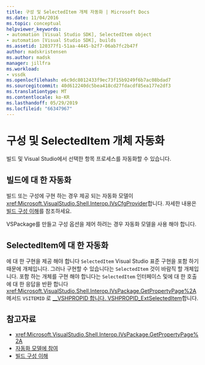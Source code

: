 ```yaml
---
title: 구성 및 SelectedItem 개체 자동화 | Microsoft Docs
ms.date: 11/04/2016
ms.topic: conceptual
helpviewer_keywords:
- automation [Visual Studio SDK], SelectedItem object
- automation [Visual Studio SDK], builds
ms.assetid: 120377f1-51aa-4445-b2f7-06ab7fc2b47f
author: madskristensen
ms.author: madsk
manager: jillfra
ms.workload:
- vssdk
ms.openlocfilehash: e6c9dc8012433f9ec73f15b9249f6b7ac08bdad7
ms.sourcegitcommit: 40d612240dc5bea418cd27fdacdf85ea177e2df3
ms.translationtype: MT
ms.contentlocale: ko-KR
ms.lasthandoff: 05/29/2019
ms.locfileid: "66347967"
---
```

# <a name="automation-for-configuration-and-selecteditem-objects"></a>구성 및 SelectedItem 개체 자동화

빌드 및 Visual Studio에서 선택한 항목 프로세스를 자동화할 수 있습니다.

## <a name="automation-for-builds"></a>빌드에 대 한 자동화

빌드 또는 구성에 구현 하는 경우 제공 되는 자동화 모델이 <xref:Microsoft.VisualStudio.Shell.Interop.IVsCfgProvider>합니다. 자세한 내용은 [빌드 구성 이해](../../ide/understanding-build-configurations.md)를 참조하세요.

VSPackage를 만들고 구성 옵션을 제어 하려는 경우 자동화 모델을 사용 해야 합니다.

## <a name="automation-for-selecteditem"></a>SelectedItem에 대 한 자동화

에 대 한 구현을 제공 해야 합니다 `SelectedItem` Visual Studio 표준 구현을 포함 하기 때문에 개체입니다. 그러나 구현할 수 있습니다는 `SelectedItem` 것이 바람직 할 개체입니다. 포함 하는 개체를 구현 해야 합니다는 `SelectedItem` 인터페이스 및에 대 한 호출에 대 한 응답을 반환 합니다 <xref:Microsoft.VisualStudio.Shell.Interop.IVsPackage.GetPropertyPage%2A> 메서드 `VSITEMID` 로 [__VSHPROPID 합니다. VSHPROPID_ExtSelectedItem](<xref:Microsoft.VisualStudio.Shell.Interop.__VSHPROPID.VSHPROPID_ExtSelectedItem>)합니다.

## <a name="see-also"></a>참고자료

- <xref:Microsoft.VisualStudio.Shell.Interop.IVsPackage.GetPropertyPage%2A>
- [자동화 모델에 참여](../../extensibility/internals/contributing-to-the-automation-model.md)
- [빌드 구성 이해](../../ide/understanding-build-configurations.md)
